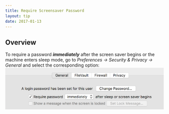 ```yaml
---
title: Require Screensaver Password
layout: tip
date: 2017-01-13
---
```


## Overview

To require a password __*immediately*__ after the screen saver begins or the machine enters sleep mode, go to _Preferences -> Security & Privacy -> General_ and select the corresponding option:
![screensaver-pass](/assets/images/tips/screensaver-pass.png)
